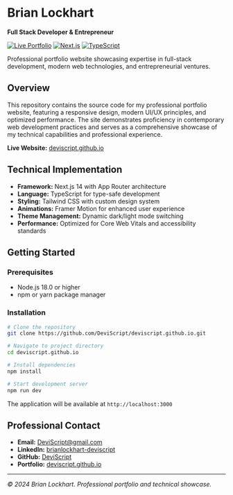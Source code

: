 # Brian Lockhart

**Full Stack Developer & Entrepreneur**

[![Live Portfolio](https://img.shields.io/badge/Portfolio-deviscript.github.io-2563eb?style=flat-square)](https://deviscript.github.io)
[![Next.js](https://img.shields.io/badge/Next.js-14-000000?style=flat-square&logo=next.js)](https://nextjs.org/)
[![TypeScript](https://img.shields.io/badge/TypeScript-5.0-3178c6?style=flat-square&logo=typescript)](https://typescriptlang.org/)

Professional portfolio website showcasing expertise in full-stack development, modern web technologies, and entrepreneurial ventures.

## Overview

This repository contains the source code for my professional portfolio website, featuring a responsive design, modern UI/UX principles, and optimized performance. The site demonstrates proficiency in contemporary web development practices and serves as a comprehensive showcase of my technical capabilities and professional experience.

**Live Website:** [deviscript.github.io](https://deviscript.github.io)

## Technical Implementation

- **Framework:** Next.js 14 with App Router architecture
- **Language:** TypeScript for type-safe development
- **Styling:** Tailwind CSS with custom design system
- **Animations:** Framer Motion for enhanced user experience
- **Theme Management:** Dynamic dark/light mode switching
- **Performance:** Optimized for Core Web Vitals and accessibility standards

## Getting Started

### Prerequisites
- Node.js 18.0 or higher
- npm or yarn package manager

### Installation
```bash
# Clone the repository
git clone https://github.com/DeviScript/deviscript.github.io.git

# Navigate to project directory
cd deviscript.github.io

# Install dependencies
npm install

# Start development server
npm run dev
```

The application will be available at `http://localhost:3000`

## Professional Contact

- **Email:** [DeviScript@gmail.com](mailto:DeviScript@gmail.com)
- **LinkedIn:** [brianlockhart-deviscript](https://www.linkedin.com/in/brianlockhart-deviscript/)
- **GitHub:** [DeviScript](https://github.com/DeviScript)
- **Portfolio:** [deviscript.github.io](https://deviscript.github.io)

---

*© 2024 Brian Lockhart. Professional portfolio and technical showcase.*
